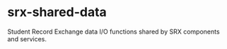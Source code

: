 # srx-shared-data
Student Record Exchange data I/O functions shared by SRX components and services.
